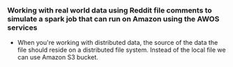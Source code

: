 ### Working with real world data using Reddit file comments to simulate a spark job that can run on Amazon using the AWOS services
- When you're working with distributed data, the source of the data the file 
should reside on a distributed file system.  Instead of the local file we can use Amazon S3 bucket.